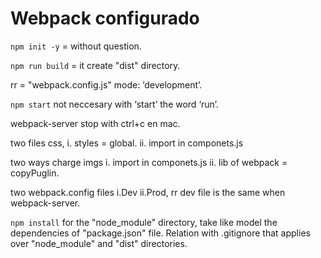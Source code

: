 # Webpack configurado

```npm init -y``` = without question.

```npm run build``` = it create "dist" directory.

rr = "webpack.config.js" mode: ‘development’.

```npm start```   not neccesary with ‘start’ the word ‘run’.

webpack-server stop with ctrl+c en mac.

two files css, i. styles = global. ii. import in componets.js

two ways charge imgs i. import in componets.js ii. lib of webpack = copyPuglin.

two webpack.config files i.Dev ii.Prod, rr dev file is the same when webpack-server.

```npm install``` for the "node_module" directory, take like model the dependencies of "package.json" file.
Relation with .gitignore that applies over "node_module" and "dist" directories.

